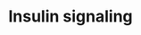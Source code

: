 ---
annotations:
- id: PW:0000143
  parent: regulatory pathway
  type: Pathway Ontology
  value: insulin signaling pathway
authors:
- Nsalomonis
- MaintBot
- BruceConklin
- Khanspers
- Christine Chichester
- Mkutmon
- Tristanvanderlinden
- Eweitz
citedin:
- link: PMC8741773
- link: PMC7645421
- link: PMC3650681
description: Insulin signaling influences energy metabolism as well as growth. The
  presence of insulin signals the fed state, and this signal is passed via the AKT
  branch, which leads to the uptake of glucose from the blood. Other branches of the
  signal cascade lead to cell growth and differentation.
last-edited: 2021-05-14
organisms:
- Rattus norvegicus
redirect_from:
- /index.php/Pathway:WP439
- /instance/WP439
- /instance/WP439_rr116789
revision: r116789
schema-jsonld:
- '@context': https://schema.org/
  '@id': https://wikipathways.github.io/pathways/WP439.html
  '@type': Dataset
  creator:
    '@type': Organization
    name: WikiPathways
  description: Insulin signaling influences energy metabolism as well as growth. The
    presence of insulin signals the fed state, and this signal is passed via the AKT
    branch, which leads to the uptake of glucose from the blood. Other branches of
    the signal cascade lead to cell growth and differentation.
  keywords:
  - AABR07037536.1
  - Akt1
  - Akt2
  - Arf1
  - Arf6
  - Arhgap33
  - Cap1
  - Cbl
  - Cblb
  - Cblc
  - Crk
  - Cyth3
  - Egr1
  - Ehd1
  - Ehd2
  - Eif4e
  - Eif4ebp1
  - Elk1
  - Enpp1
  - Flot1
  - Flot2
  - Fos
  - Foxo1
  - Foxo3
  - Gab1
  - Grb10
  - Grb14
  - Grb2
  - Gsk3a
  - Gsk3b
  - Gyg1
  - Gys1
  - Gys2
  - Hras
  - Igf1r
  - Ikbkb
  - Inpp4a
  - Inppl1
  - Insr
  - Irs1
  - Irs2
  - Jun
  - Kif3a
  - Kif5b
  - LOC100910021
  - LOC100910771
  - LOC100912399
  - LOC100912585
  - Lipe
  - Map2k1
  - Map2k2
  - Map2k3
  - Map2k4
  - Map2k5
  - Map2k6
  - Map2k7
  - Map3k10
  - Map3k11
  - Map3k12
  - Map3k13
  - Map3k14
  - Map3k2
  - Map3k3
  - Map3k4
  - Map3k5
  - Map3k6
  - Map3k8
  - Map3k9
  - Map4k1
  - Map4k2
  - Map4k3
  - Map4k4
  - Map4k5
  - Mapk1
  - Mapk10
  - Mapk11
  - Mapk12
  - Mapk13
  - Mapk14
  - Mapk3
  - Mapk4
  - Mapk6
  - Mapk8
  - Mapk9
  - Mink1
  - Mtor
  - Myo1c
  - Pdpk1
  - Pfkl
  - Pfkm
  - Pik3c2a
  - Pik3c2g
  - Pik3c3
  - Pik3cd
  - Pik3cg
  - Pik3r1
  - Pik3r2
  - Pik3r4
  - Ppp1r3a
  - Prkaa1
  - Prkaa2
  - Prkca
  - Prkcb
  - Prkcd
  - Prkch
  - Prkci
  - Prkcq
  - Prkcz
  - Pten
  - Ptpn1
  - Ptpn11
  - Ptprf
  - Rab4a
  - Rac1
  - Rac2
  - Raf1
  - Rapgef1
  - Raptor
  - Reg1a
  - Rheb
  - Rhoj
  - Rhoq
  - Rps6ka1
  - Rps6ka2
  - Rps6ka3
  - Rps6ka4
  - Rps6ka5
  - Rps6ka6
  - Rps6kb1
  - Rps6kb2
  - Rrad
  - SNAP23
  - Sgk1
  - Sgk2
  - Sgk3
  - Sh2b2
  - Shc1
  - Shc2
  - Shc3
  - Slc2a1
  - Slc2a4
  - Snap25
  - Socs1
  - Socs3
  - Sorbs1
  - Sos1
  - Sos2
  - Srf
  - Stx4
  - Stxbp1
  - Stxbp2
  - Stxbp3
  - Stxbp4
  - Tbc1d4
  - Trib3
  - Tsc1
  - Tsc2
  - Vamp2
  - Xbp1
  license: CC0
  name: Insulin signaling
seo: CreativeWork
title: Insulin signaling
wpid: WP439
---